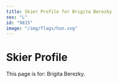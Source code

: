 ```yaml
---
title: Skier Profile for Brigita Berezky
sex: "L"
id: "9815"
image: "/img/flags/hun.svg" 
---
```


# Skier Profile

This page is for: Brigita Berezky.
    